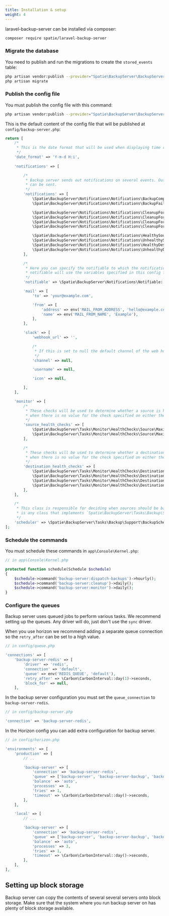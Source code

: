 ```yaml
---
title: Installation & setup
weight: 4
---
```


laravel-backup-server can be installed via composer:

```bash
composer require spatie/laravel-backup-server
```

### Migrate the database

You need to publish and run the migrations to create the `stored_events` table:

```bash
php artisan vendor:publish --provider="Spatie\BackupServer\BackupServerServiceProvider" --tag="backup-server-migrations"
php artisan migrate
```

### Publish the config file

You must publish the config file with this command:

```bash
php artisan vendor:publish --provider="Spatie\BackupServer\BackupServerServiceProvider" --tag="backup-server-config"
```

This is the default content of the config file that will be published at `config/backup-server.php`:

```php
return [
    /*
     * This is the date format that will be used when displaying time related information on backups.
     */
    'date_format' => 'Y-m-d H:i',
    
    'notifications' => [

        /*
         * Backup server sends out notifications on several events. Out of the box, mails and Slack messages
         * can be sent.
         */
        'notifications' => [
            \Spatie\BackupServer\Notifications\Notifications\BackupCompletedNotification::class => ['mail'],
            \Spatie\BackupServer\Notifications\Notifications\BackupFailedNotification::class => ['mail'],

            \Spatie\BackupServer\Notifications\Notifications\CleanupForSourceCompletedNotification::class => ['mail'],
            \Spatie\BackupServer\Notifications\Notifications\CleanupForSourceFailedNotification::class => ['mail'],
            \Spatie\BackupServer\Notifications\Notifications\CleanupForDestinationCompletedNotification::class => ['mail'],
            \Spatie\BackupServer\Notifications\Notifications\CleanupForDestinationFailedNotification::class => ['mail'],

            \Spatie\BackupServer\Notifications\Notifications\HealthySourceFoundNotification::class => ['mail'],
            \Spatie\BackupServer\Notifications\Notifications\UnhealthySourceFoundNotification::class => ['mail'],
            \Spatie\BackupServer\Notifications\Notifications\HealthyDestinationFoundNotification::class => ['mail'],
            \Spatie\BackupServer\Notifications\Notifications\UnhealthyDestinationFoundNotification::class => ['mail'],
        ],

        /*
         * Here you can specify the notifiable to which the notifications should be sent. The default
         * notifiable will use the variables specified in this config file.
         */
        'notifiable' => \Spatie\BackupServer\Notifications\Notifiable::class,

        'mail' => [
            'to' => 'your@example.com',

            'from' => [
                'address' => env('MAIL_FROM_ADDRESS', 'hello@example.com'),
                'name' => env('MAIL_FROM_NAME', 'Example'),
            ],
        ],

        'slack' => [
            'webhook_url' => '',

            /*
             * If this is set to null the default channel of the web hook will be used.
             */
            'channel' => null,

            'username' => null,

            'icon' => null,

        ],
    ],

    'monitor' => [
        /*
         * These checks will be used to determine whether a source is health. The given value will be used
         * when there is no value for the check specified on either the destination or the source.
         */
        'source_health_checks' => [
            \Spatie\BackupServer\Tasks\Monitor\HealthChecks\Source\MaximumStorageInMB::class => 5000,
            \Spatie\BackupServer\Tasks\Monitor\HealthChecks\Source\MaximumAgeInDays::class => 1,
        ],

        /*
         * These checks will be used to determine whether a destination is healthy. The given value will be used
         * when there is no value for the check specified on either the destination or the source.
         */
        'destination_health_checks' => [
            \Spatie\BackupServer\Tasks\Monitor\HealthChecks\Destination\DestinationReachable::class,
            \Spatie\BackupServer\Tasks\Monitor\HealthChecks\Destination\MaximumDiskCapacityUsageInPercentage::class => 90,
            \Spatie\BackupServer\Tasks\Monitor\HealthChecks\Destination\MaximumStorageInMB::class => 0,
            \Spatie\BackupServer\Tasks\Monitor\HealthChecks\Destination\MaximumInodeUsageInPercentage::class => 90,
        ],
    ],

    /*
     * This class is responsible for deciding when sources should be backed up. An valid backup scheduler
     * is any class that implements `Spatie\BackupServer\Tasks\Backup\Support\BackupScheduler\BackupScheduler`.
     */
    'scheduler' => \Spatie\BackupServer\Tasks\Backup\Support\BackupScheduler\DefaultBackupScheduler::class,
];
```

### Schedule the commands

You must schedule these commands in `app\Console\Kernel.php`:

```php
// in app\Console\Kernel.php

protected function schedule(Schedule $schedule)
{
    $schedule->command('backup-server:dispatch-backups')->hourly();
    $schedule->command('backup-server:cleanup')->daily();
    $schedule->command('backup-server:monitor')->daily();
}
```

### Configure the queues

Backup server uses queued jobs to perform various tasks. We recommend setting up the queues. Any driver will do, just don't use the `sync` driver.

When you use horizon we recommend adding a separate queue connection so the `retry_after` can be set to a high value.

```php
// in config/queue.php

'connections' => [
    'backup-server-redis' => [
        'driver' => 'redis',
        'connection' => 'default',
        'queue' => env('REDIS_QUEUE', 'default'),
        'retry_after' => \Carbon\CarbonInterval::day(1)->seconds,
        'block_for' => null,
    ],
```

In the backup server configuration you must set the `queue_connection` to `backup-server-redis`.

```php
// in config/backup-server.php

'connection' => 'backup-server-redis',
```

In the Horizon config you can add extra configuration for backup server.

```php
// in config/horizon.php

'environments' => [
    'production' => [
        // ..

        'backup-server' => [
            'connection' => 'backup-server-redis',
            'queue' => ['backup-server', 'backup-server-backup', 'backup-server-cleanup'],
            'balance' => 'auto',
            'processes' => 3,
            'tries' => 1,
            'timeout' => \Carbon\CarbonInterval::day()->seconds,
        ],
    ],

    'local' => [
        // ...

        'backup-server' => [
            'connection' => 'backup-server-redis',
            'queue' => ['backup-server', 'backup-server-backup', 'backup-server-cleanup'],
            'balance' => 'auto',
            'processes' => 3,
            'tries' => 1,
            'timeout' => \Carbon\CarbonInterval::day()->seconds,
        ],
    ],
],
```


## Setting up block storage

Backup server can copy the contents of several several servers onto block storage. Make sure that the system where you run backup server on has plenty of block storage available.
